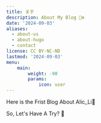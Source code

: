 ```yaml
---
title: 关于
description: About My Blog 🐻‍❄️
date: '2024-09-03'
aliases:
  - about-us
  - about-hugo
  - contact
license: CC BY-NC-ND
lastmod: '2024-09-03'
menu:
    main: 
        weight: -90
        params:
            icon: user
---
```


Here is the Frist Blog About Alic_Li👋

So, Let's Have A Try? 🤗